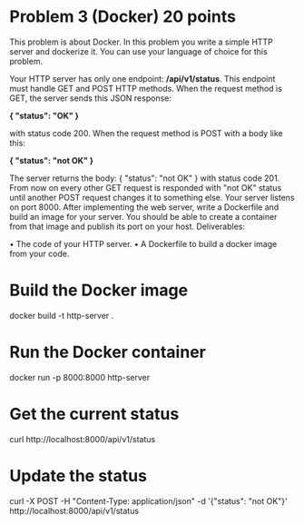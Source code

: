 # Problem 3 (Docker) 20 points
This problem is about Docker. In this problem you write a simple HTTP server and dockerize it. You can use your language of choice for this problem.


Your HTTP server has only one endpoint: **/api/v1/status**. This endpoint must handle GET and POST HTTP methods. When the request method is GET, the server sends this JSON response:


**{ "status": "OK" }**


with status code 200. When the request method is POST with a body like this:


**{ "status": "not OK" }**


The server returns the body:
{ "status": "not OK" }
with status code 201. From now on every other GET request is responded with "not OK" status until
another POST request changes it to something else. Your server listens on port 8000.
After implementing the web server, write a Dockerfile and build an image for your server. You
should be able to create a container from that image and publish its port on your host.
Deliverables:

• The code of your HTTP server.
• A Dockerfile to build a docker image from your code.

# Build the Docker image
docker build -t http-server .

# Run the Docker container
docker run -p 8000:8000 http-server

# Get the current status
curl http://localhost:8000/api/v1/status

# Update the status
curl -X POST -H "Content-Type: application/json" -d '{"status": "not OK"}' http://localhost:8000/api/v1/status
